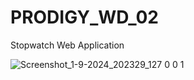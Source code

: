 # PRODIGY_WD_02
Stopwatch Web Application

![Screenshot_1-9-2024_202329_127 0 0 1](https://github.com/user-attachments/assets/1fa3a819-1a70-4931-a3f5-3d0a4b26beb7)
